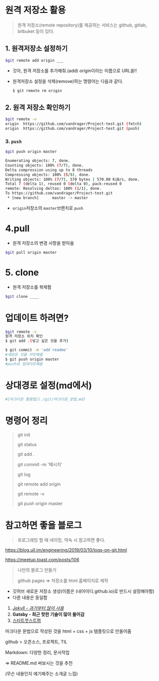 # 원격 저장소 활용

> 원격 저장소(remote repository)를 제공하는 서비스는 github, gitlab, bitbuket 등이 있다.



## 1. 원격저장소 설정하기

```bash 
$git remote add origin ___
```

* 깃아, 원격 저장소를 추가해줘.(add) origin이라는 이름으로 URL을!!

* 원격저장소  설정을 삭제(remove)하는 명령어는 다음과 같다.

  ```bash
  $ git remote rm origin
  ```

## 2. 원격 저장소 확인하기

```bash
$git remote -v
origin  https://github.com/vandrager/Project-test.git (fetch)
origin  https://github.com/vandrager/Project-test.git (push)
```

### 3. `push` 

```bash
$git push origin master

Enumerating objects: 7, done.
Counting objects: 100% (7/7), done.
Delta compression using up to 8 threads
Compressing objects: 100% (5/5), done.
Writing objects: 100% (7/7), 570 bytes | 570.00 KiB/s, done.
Total 7 (delta 1), reused 0 (delta 0), pack-reused 0
remote: Resolving deltas: 100% (1/1), done.
To https://github.com/vandrager/Project-test.git
 * [new branch]      master -> master
```

* `origin`저장소의  `master`브랜치로 `push`



# 4.pull

* 원격 저장소의 변경 사항을 받아옴

``` bash
$git pull origin master
```

# 5. clone

* 원격 저장소를 복제함

``` bash
$git clone ____
```



# 업데이트 하려면?

``` bash
$git remote -v
원격 저장소 위치 확인
$ git add .(넣고 싶은 것을 추가)

$ git commit -m 'add readme'
#새로운 것을 커밋해줌
$ git push origin master
#push로 업데이트해줌
```

# 상대경로 설정(md에서)

``` bash
#[마크다운 활용법](./git/마크다운_문법.md)
```



# 명령어 정리

>  git init           
>
>  git status
>
> git add . 
>
> git commit -m '메시지' 
>
> git log
>
> git remote add origin 
>
> git remote -v
>
> git push origin master



# 참고하면 좋을 블로그

> 프로그래밍 할 때 네이밍, 약속 시 참고하면 좋다.

https://blog.ull.im/engineering/2019/03/10/logs-on-git.html

https://meetup.toast.com/posts/106

> 나만의 블로그 만들기
>
> github pages => 저장소를 html 홈페이지로 제작

* 깃허브 새로운 저장소 생성(이름은 (내아이디.github.io)로 반드시 설정해야함)
* 다른 내용은 동일함

1. *<u>Jekyll - 과거부터 많이 사용</u>*
2. **Gatsby - 최근 핫한 기술이 많이 들어감**
3. [스타트붓스트랩](https://startbootstrap.com/)

마크다운 문법으로 작성된 것을 html + css + js 템플릿으로 만들어줌

github  > 오픈소스, 프로젝트, TIL

Markdown: 다양한 정리, 문서작업

=> README.md 써보시는 것을 추천

(무슨 내용인지 얘기해주는 소개글 느낌)







